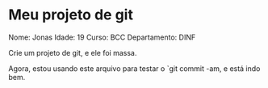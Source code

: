 # Meu projeto de git
Nome: Jonas
Idade: 19
Curso: BCC
Departamento: DINF

Crie um projeto de git, e ele foi massa.

Agora, estou usando este arquivo para
testar o `git commit -am, e está indo bem.
